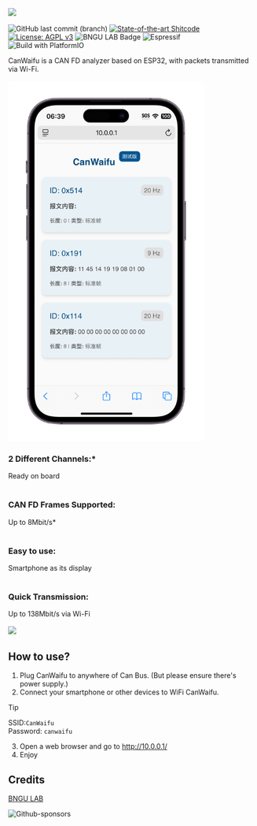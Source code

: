 <img width=400 src=https://github.com/user-attachments/assets/b0dbea76-5c29-4e3c-a0da-db2657e4a94c />

![GitHub last commit (branch)](https://img.shields.io/github/last-commit/1-hexene/CanWaifu/main?display_timestamp=committer&style=flat)
[![State-of-the-art Shitcode](https://img.shields.io/static/v1?label=State-of-the-art&message=Shitcode&color=7B5804)](https://github.com/trekhleb/state-of-the-art-shitcode)
[![License: AGPL v3](https://img.shields.io/badge/License-AGPL_v3-blue.svg)](https://www.gnu.org/licenses/agpl-3.0)
![BNGU LAB Badge](https://badge.bngu.io/badge.svg)
![Espressif](https://img.shields.io/badge/espressif-E7352C.svg?style=flat&logo=espressif&logoColor=white)
![Build with PlatformIO](https://img.shields.io/badge/build%20with-PlatformIO-orange?logo=platformio)


CanWaifu is a CAN FD analyzer based on ESP32, with packets transmitted via Wi-Fi. <br><br>
<img width=400 src=/images/CanWaifu-webui.png />
### 2 Different Channels:*
Ready on board <br><br>
### CAN FD Frames Supported:
Up to 8Mbit/s*<br><br>
### Easy to use: 
Smartphone as its display<br><br>
### Quick Transmission: 
Up to 138Mbit/s via Wi-Fi<br><br>
<img width=400 src=images/CANalyzer.png />

## How to use?

1. Plug CanWaifu to anywhere of Can Bus. (But please ensure there's power supply.)
2. Connect your smartphone or other devices to WiFi CanWaifu.

> [!TIP]
> SSID:`CanWaifu`<br>
> Password: `canwaifu`

3. Open a web browser and go to http://10.0.0.1/
4. Enjoy

## Credits

[BNGU LAB](https://BNGU.IO)

![Github-sponsors](https://img.shields.io/badge/sponsor-30363D?style=for-the-badge&logo=GitHub-Sponsors&logoColor=#EA4AAA)
